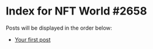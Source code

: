 # Index for NFT World #2658
Posts will be displayed in the order below:

- [Your first post](./001-first.md)

